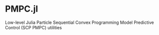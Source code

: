 # PMPC.jl
Low-level Julia Particle Sequential Convex Programming Model Predictive Control (SCP PMPC) utilities
